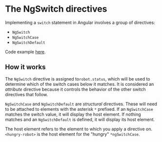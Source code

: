 # The NgSwitch directives

Implementing a `switch` statement in Angular involves a group of directives: 
- `NgSwitch`
- `NgSwitchCase`
- `NgSwitchDefault`

Code example [here](src/app/learning-about-directives/structural-directives/ng-switch/ng-switch.component.html).


## How it works

The `NgSwitch` directive is assigned to`robot.status`, which will be used to determine which of the switch cases below it matches.
It is considered an *attribute* directive because it controls the behavior of the other switch directives that follow.

`NgSwitchCase` and `NgSwitchDefault` are *structural* directives. These will need to be attached to elements with the asterisk `*` prefixed.
If an `NgSwitchCase` matches the switch value, it will display the host element. If nothing matches and an `NgSwitchDefault` is defined, it will display its host element.

The host element refers to the element to which you apply a directive on. `<hungry-robot>` is the host element for the "hungry" `*ngSwitchCase`.
